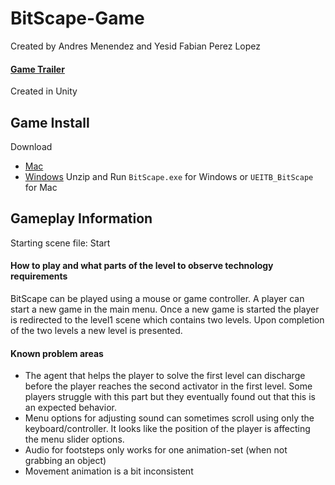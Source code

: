 # BitScape-Game
Created by Andres Menendez and Yesid Fabian Perez Lopez

#### [Game Trailer](https://youtu.be/-OnqQ_P7N4Q)

Created in Unity

## Game Install
Download
- [Mac](https://drive.google.com/file/d/1EF8VxkX7Zuc7iRvsw3EJhwZCSmTk5Qdw/view?usp=sharing)
- [Windows](https://drive.google.com/file/d/1J0wXviDW_jbXlmUaGPazuOxh8JLQhX9T/view?usp=sharing)
Unzip and Run `BitScape.exe` for Windows or `UEITB_BitScape` for Mac


## Gameplay Information
Starting scene file: Start

#### How to play and what parts of the level to observe technology requirements
BitScape can be played using a mouse or game controller. A player can start a new game in the main menu. Once a new game is started the player is redirected to the level1 scene which contains two levels. Upon completion of the two levels a new level is presented.

#### Known problem areas
- The agent that helps the player to solve the first level can discharge before the player reaches the second activator in the first level. Some players struggle with this part but they eventually found out that this is an expected behavior.
- Menu options for adjusting sound can sometimes scroll using only the keyboard/controller. It looks like the position of the player is affecting the menu slider options.
- Audio for footsteps only works for one animation-set (when not grabbing an object)
- Movement animation is a bit inconsistent
